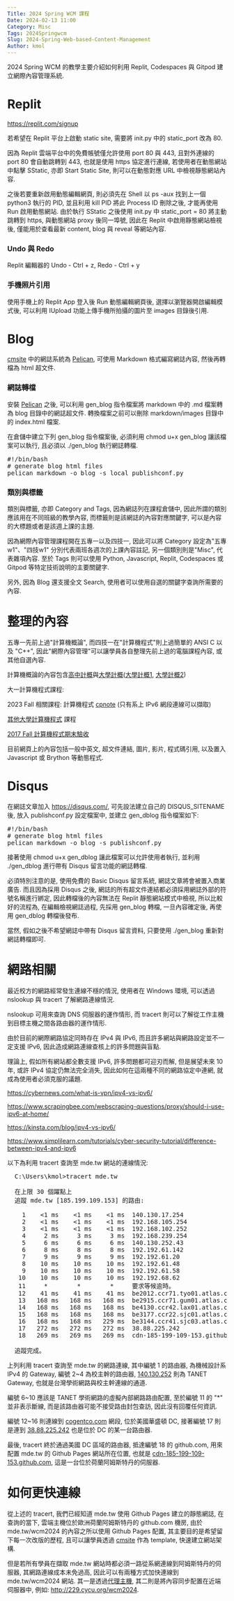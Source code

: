 ```yaml
---
Title: 2024 Spring WCM 課程
Date: 2024-02-13 11:00
Category: Misc
Tags: 2024Springwcm
Slug: 2024-Spring-Web-based-Content-Management
Author: kmol
---
```


2024 Spring WCM 的教學主要介紹如何利用 Replit, Codespaces 與 Gitpod 建立網際內容管理系統.

<!-- PELICAN_END_SUMMARY -->

# Replit
<https://replit.com/signup>

若希望在 Replit 平台上啟動 static site, 需要將 init.py 中的 static_port 改為 80.

因為 Replit 雲端平台中的免費帳號僅允許使用 port 80 與 443, 且對外連線的 port 80 會自動跳轉到 443, 也就是使用 https 協定進行連線, 若使用者在動態網站中點擊 SStatic, 亦即 Start Static Site, 則可以在動態對應 URL 中檢視靜態網站內容.

之後若要重新啟用動態編輯網頁, 則必須先在 Shell 以 ps -aux 找到上一個 python3 執行的 PID, 並且利用 kill PID 將此 Process ID 刪除之後, 才能再使用 Run 啟用動態網站. 由於執行 SStatic 之後使用 init.py 中 static_port = 80 將主動跳轉到 https, 與動態網站 proxy 後同一埠號, 因此在 Replit 中啟用靜態網站檢視後, 僅能用於查看最新 content, blog 與 reveal 等網站內容.

### Undo 與 Redo
Replit 編輯器的 Undo - Ctrl + z, Redo - Ctrl + y

### 手機照片引用
使用手機上的 Replit App 登入後 Run 動態編輯網頁後, 選擇以瀏覽器開啟編輯模式後, 可以利用 IUpload 功能上傳手機所拍攝的圖片至 images 目錄後引用.

# Blog
[cmsite] 中的網誌系統為 [Pelican], 可使用 Markdown 格式編寫網誌內容, 然後再轉檔為 html 超文件.

### 網誌轉檔
安裝 [Pelican] 之後, 可以利用 gen_blog 指令檔案將 markdown 中的 .md 檔案轉為 blog 目錄中的網誌超文件. 轉換檔案之前可以刪除 markdown/images 目錄中的 index.html 檔案.

在倉儲中建立下列 gen_blog 指令檔案後, 必須利用 chmod u+x gen_blog 讓該檔案可以執行, 且必須以 ./gen_blog 執行網誌轉檔.

<pre class="brush: bash">
#!/bin/bash
# generate blog html files
pelican markdown -o blog -s local_publishconf.py
</pre>

[Pelican]: https://getpelican.com/
[cmsite]: https://github.com/mdecycu/cmsimde

### 類別與標籤
類別與標籤, 亦即 Category and Tags, 因為網誌列在課程倉儲中, 因此所謂的類別應該用在不同班級的教學內容, 而標籤則是該網誌的內容對應關鍵字, 可以是內容的大標題或者是該週上課的主題.

因為網際內容管理課程開在五專一以及四技一, 因此可以將 Category 設定為"五專w1"、"四技w1" 分別代表兩班各週次的上課內容註記, 另一個類別則是"Misc", 代表雜項內容. 至於 Tags 則可以使用 Python, Javascript, Replit, Codespaces 或 Gitpod 等特定技術說明的主要關鍵字. 

另外, 因為 Blog 還支援全文 Search, 使用者可以使用自選的關鍵字查詢所需要的內容.

# 整理的內容
五專一先前上過"計算機概論", 而四技一在"計算機程式"則上過簡單的 ANSI C 以及 "C++", 因此"網際內容管理"可以讓學員各自整理先前上過的電腦課程內容, 或其他自選內容.

計算機概論的內容包含[高中計概]與[大學計概]([大學計概1], [大學計概2])

[高中計概]: https://www.ntsh.ntct.edu.tw/ischool/public/resource_view/show.php?view=1&aid=135
[大學計概]: http://ocw.aca.ntu.edu.tw/ntu-ocw/ocw/cou/101S210
[大學計概1]: https://web.csie.ndhu.edu.tw/sclo/project/ppt.html
[大學計概2]: https://www.youtube.com/playlist?list=PLuz2BOX_eyHFBdHqlV0O7ViUtJRLfoPtu

大一計算機程式課程:

2023 Fall 相關課程: 計算機程式 [cpnote] (只有系上 IPv6 網段連線可以擷取)

[其他大學計算機程式] 課程

[2017 Fall 計算機程式期末驗收]

[cpnote]: http://wcm.cycu.org:88/github/cpnote
[2017 Fall 計算機程式期末驗收]: https://github.com/scrum-1/scrum_pyqt5_calculator/issues/1
[其他大學計算機程式]: https://www.google.com/search?q=大學+計算機程式

目前網頁上的內容包括一般中英文, 超文件連結, 圖片, 影片, 程式碼引用, 以及置入 Javascript 或 Brython 等動態程式.

# Disqus
在網誌文章加入 <https://disqus.com/>, 可先設法建立自己的 DISQUS_SITENAME 後, 放入 publishconf.py 設定檔案中, 並建立 gen_dblog 指令檔案如下:

<pre class="brush: bash">
#!/bin/bash
# generate blog html files
pelican markdown -o blog -s publishconf.py
</pre>

接著使用 chmod u+x gen_dblog 讓此檔案可以允許使用者執行, 並利用 ./gen_dblog 進行帶有 Disqus 留言功能的網誌轉檔.

必須特別注意的是, 使用免費的 Basic Disqus 留言系統, 網誌文章將會被置入商業廣告. 而且因為採用 Disqus 之後, 網誌的所有超文件連結都必須採用網誌外部的符號名稱進行綁定, 因此轉檔後的內容無法在 Replit 靜態網站模式中檢視, 所以比較好的流程為, 在編輯檢視網誌過程, 先採用 gen_blog 轉檔, 一旦內容確定後, 再使用 gen_dblog 轉檔後發布.

當然, 假如之後不希望網誌中帶有 Disqus 留言資料, 只要使用 ./gen_blog 重新對網誌轉檔即可.

# 網路相關
最近校方的網路經常發生連線不穩的情況, 使用者在 Windows 環境, 可以透過 nslookup 與 tracert 了解網路連線情況.

nslookup 可用來查詢 DNS 伺服器的運作情形, 而 tracert 則可以了解從工作主機到目標主機之間各路由器的運作情形.

由於目前的網際網路協定同時存在 IPv4 與 IPv6, 而且許多網站與網路設定並不一定支援 IPv6, 因此造成網路連線查核上的許多問題與盲點.

理論上, 假如所有網站都全數支援 IPv6, 許多問題都可迎刃而解, 但是展望未來 10 年, 或許 IPv4 協定仍無法完全消失, 因此如何在這兩種不同的網路協定中連網, 就成為使用者必須克服的議題.

<https://cybernews.com/what-is-vpn/ipv4-vs-ipv6/>

<https://www.scrapingbee.com/webscraping-questions/proxy/should-i-use-ipv6-at-home/>

<https://kinsta.com/blog/ipv4-vs-ipv6/>

<https://www.simplilearn.com/tutorials/cyber-security-tutorial/difference-between-ipv4-and-ipv6>

以下為利用 tracert 查詢至 mde.tw 網站的連線情況:

<pre class="brush: jscript">
  C:\Users\kmol>tracert mde.tw

  在上限 30 個躍點上
  追蹤 mde.tw [185.199.109.153] 的路由:

    1    <1 ms    <1 ms    <1 ms  140.130.17.254
    2    <1 ms    <1 ms    <1 ms  192.168.105.254
    3    <1 ms    <1 ms    <1 ms  192.168.102.252
    4     2 ms     3 ms     3 ms  192.168.239.254
    5     6 ms     6 ms     6 ms  140.130.252.43
    6     8 ms     8 ms     8 ms  192.192.61.142
    7     9 ms     9 ms     9 ms  192.192.61.20
    8    10 ms    10 ms    10 ms  192.192.61.48
    9    10 ms    10 ms    10 ms  192.192.61.58
   10    10 ms    10 ms    10 ms  192.192.68.62
   11     *        *        *     要求等候逾時。
   12    41 ms    41 ms    41 ms  be2012.ccr71.tyo01.atlas.cogentco.com [66.28.4.233]
   13   168 ms   168 ms   168 ms  be2915.ccr71.gum01.atlas.cogentco.com [154.54.91.126]
   14   168 ms   168 ms   168 ms  be4130.ccr42.lax01.atlas.cogentco.com [154.54.5.174]
   15   168 ms   168 ms   168 ms  be3177.ccr22.sjc01.atlas.cogentco.com [154.54.40.146]
   16   168 ms   168 ms   229 ms  be3144.ccr41.sjc03.atlas.cogentco.com [154.54.5.102]
   17   272 ms   272 ms   272 ms  38.88.225.242
   18   269 ms   269 ms   269 ms  cdn-185-199-109-153.github.com [185.199.109.153]

  追蹤完成。
</pre>

上列利用 tracert 查詢至 mde.tw 的網路連線, 其中編號 1 的路由器, 為機械設計系 IPv4 的 Gateway, 編號 2~4 為校主幹的路由器, [140.130.252](https://www.proxydocker.com/fr/iplookup/140.130.252) 則為 TANET Gateway, 也就是台灣學術網路與校主幹連線的通道.

編號 6~10 應該是 TANET 學術網路的虛擬內部網路路由配置, 至於編號 11 的 "*" 並非表示斷線, 而是該路由器可能不接受路由封包查訪, 因此沒有回覆任何資訊.

編號 12~16 則連線到 [cogentco.com](https://www.proxydocker.com/fr/iplookup/cogentco.com) 網段, 位於美國華盛頓 DC, 接著編號 17 則是連到 [38.88.225.242](https://www.proxydocker.com/fr/iplookup/38.88.225.242) 也是位於 DC 的某一台路由器.

最後, tracert 終於通過美國 DC 區域的路由器, 抵達編號 18 的 github.com, 用來配置 mde.tw 的 Github Pages 網站所在位置, 也就是 [cdn-185-199-109-153.github.com](https://www.proxydocker.com/fr/iplookup/cdn-185-199-109-153.github.com), 這是一台位於荷蘭阿姆斯特丹的伺服器.

# 如何更快連線
從上述的 tracert, 我們已經知道 mde.tw 使用 Github Pages 建立的靜態網誌, 在查詢的當下, 雲端主機位於歐洲荷蘭阿姆斯特丹的 github.com 機房, 由於 mde.tw/wcm2024 的內容之所以使用 Github Pages 配置, 其主要目的是希望留下每一次改版的歷程, 且可以讓學員透過 [cmsite] 作為 template, 快速建立網站架構.

但是若所有學員在擷取 mde.tw 網站時都必須一路從系網連線到阿姆斯特丹的伺服器, 其網路連線成本未免過高, 因此可以有兩種方式加快連線到 mde.tw/wcm2024 網站. 其一是透過[代理主機](https://www.fortinet.com/resources/cyberglossary/proxy-server), 其二則是將內容同步配置在近端伺服器中, 例如: <http://229.cycu.org/wcm2024>.